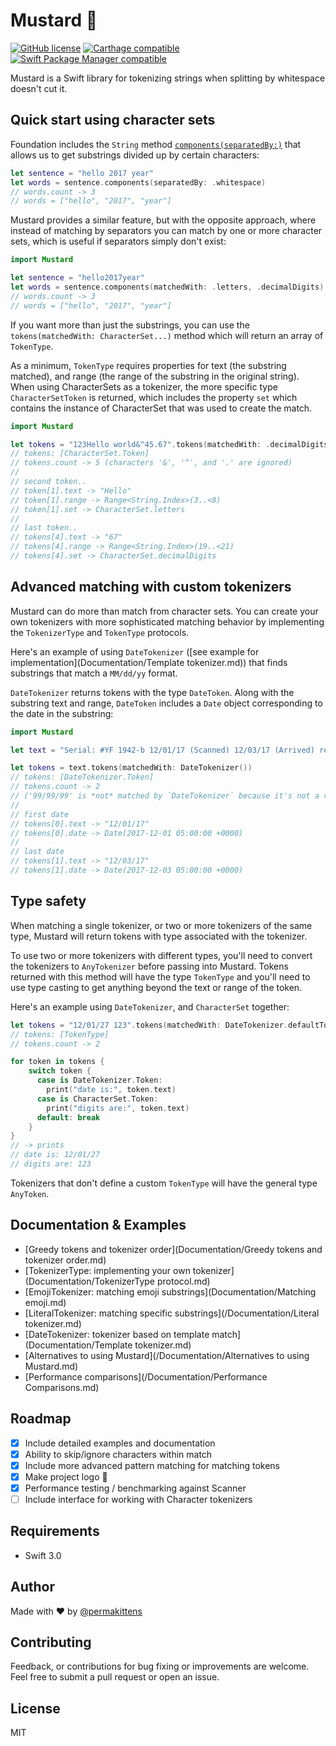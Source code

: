 # Mustard 🌭

[![GitHub license](https://img.shields.io/badge/license-MIT-lightgrey.svg?style=flat)](https://github.com/mathewsanders/Mustard/blob/master/LICENSE) [![Carthage compatible](https://img.shields.io/badge/Carthage-compatible-4BC51D.svg?style=flat)](https://github.com/Carthage/Carthage) [![Swift Package Manager compatible](https://img.shields.io/badge/Swift%20Package%20Manager-compatible-EF5138%20.svg?style=flat)](https://swift.org/package-manager/)

Mustard is a Swift library for tokenizing strings when splitting by whitespace doesn't cut it.

## Quick start using character sets

Foundation includes the `String` method [`components(separatedBy:)`](https://developer.apple.com/reference/swift/string/1690777-components) that allows us to get substrings divided up by certain characters:

````Swift
let sentence = "hello 2017 year"
let words = sentence.components(separatedBy: .whitespace)
// words.count -> 3
// words = ["hello", "2017", "year"]
````  

Mustard provides a similar feature, but with the opposite approach, where instead of matching by separators you can match by one or more character sets, which is useful if separators simply don't exist:

````Swift
import Mustard

let sentence = "hello2017year"
let words = sentence.components(matchedWith: .letters, .decimalDigits)
// words.count -> 3
// words = ["hello", "2017", "year"]
````  

If you want more than just the substrings, you can use the `tokens(matchedWith: CharacterSet...)` method which will return an array of `TokenType`.

As a minimum, `TokenType` requires properties for text (the substring matched), and range (the range of the substring in the original string). When using CharacterSets as a tokenizer, the more specific type `CharacterSetToken` is returned, which includes the property `set` which contains the instance of CharacterSet that was used to create the match.

````Swift
import Mustard

let tokens = "123Hello world&^45.67".tokens(matchedWith: .decimalDigits, .letters)
// tokens: [CharacterSet.Token]
// tokens.count -> 5 (characters '&', '^', and '.' are ignored)
//
// second token..
// token[1].text -> "Hello"
// token[1].range -> Range<String.Index>(3..<8)
// token[1].set -> CharacterSet.letters
//
// last token..
// tokens[4].text -> "67"
// tokens[4].range -> Range<String.Index>(19..<21)
// tokens[4].set -> CharacterSet.decimalDigits
````

## Advanced matching with custom tokenizers

Mustard can do more than match from character sets. You can create your own tokenizers with more
sophisticated matching behavior by implementing the `TokenizerType` and `TokenType` protocols.

Here's an example of using `DateTokenizer` ([see example for implementation](Documentation/Template tokenizer.md)) that finds substrings that match a `MM/dd/yy` format.

`DateTokenizer` returns tokens with the type `DateToken`. Along with the substring text and range, `DateToken` includes a `Date` object corresponding to the date in the substring:

````Swift
import Mustard

let text = "Serial: #YF 1942-b 12/01/17 (Scanned) 12/03/17 (Arrived) ref: 99/99/99"

let tokens = text.tokens(matchedWith: DateTokenizer())
// tokens: [DateTokenizer.Token]
// tokens.count -> 2
// ('99/99/99' is *not* matched by `DateTokenizer` because it's not a valid date)
//
// first date
// tokens[0].text -> "12/01/17"
// tokens[0].date -> Date(2017-12-01 05:00:00 +0000)
//
// last date
// tokens[1].text -> "12/03/17"
// tokens[1].date -> Date(2017-12-03 05:00:00 +0000)
````

## Type safety

When matching a single tokenizer, or two or more tokenizers of the same type, Mustard will return tokens with type associated with the tokenizer.

To use two or more tokenizers with different types, you'll need to convert the tokenizers to `AnyTokenizer` before passing into Mustard. Tokens returned with this method will have the type `TokenType` and you'll need to use type casting to get anything beyond the text or range of the token.

Here's an example using `DateTokenizer`, and `CharacterSet` together:

````Swift
let tokens = "12/01/27 123".tokens(matchedWith: DateTokenizer.defaultTokenizer, CharacterSet.decimalDigits.anyTokenizer)
// tokens: [TokenType]
// tokens.count -> 2

for token in tokens {
    switch token {
      case is DateTokenizer.Token:
        print("date is:", token.text)
      case is CharacterSet.Token:
        print("digits are:", token.text)
      default: break
    }
}
// -> prints
// date is: 12/01/27
// digits are: 123
````

Tokenizers that don't define a custom `TokenType` will have the general type `AnyToken`.

## Documentation & Examples

- [Greedy tokens and tokenizer order](Documentation/Greedy tokens and tokenizer order.md)
- [TokenizerType: implementing your own tokenizer](Documentation/TokenizerType protocol.md)
- [EmojiTokenizer: matching emoji substrings](Documentation/Matching emoji.md)
- [LiteralTokenizer: matching specific substrings](/Documentation/Literal tokenizer.md)
- [DateTokenizer: tokenizer based on template match](Documentation/Template tokenizer.md)
- [Alternatives to using Mustard](/Documentation/Alternatives to using Mustard.md)
- [Performance comparisons](/Documentation/Performance Comparisons.md)

## Roadmap
- [x] Include detailed examples and documentation
- [x] Ability to skip/ignore characters within match
- [x] Include more advanced pattern matching for matching tokens
- [x] Make project logo 🌭
- [x] Performance testing / benchmarking against Scanner
- [ ] Include interface for working with Character tokenizers

## Requirements

- Swift 3.0

## Author

Made with :heart: by [@permakittens](http://twitter.com/permakittens)

## Contributing

Feedback, or contributions for bug fixing or improvements are welcome. Feel free to submit a pull request or open an issue.

## License

MIT
